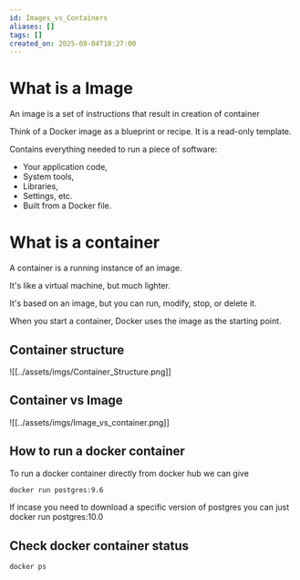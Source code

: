 ```yaml
---
id: Images_vs_Containers
aliases: []
tags: []
created_on: 2025-08-04T18:27:00
---
```


# What is a Image 

An image is a set of instructions that result in creation of container 

Think of a Docker image as a blueprint or recipe. It is a read-only template.

Contains everything needed to run a piece of software:

-   Your application code,
-   System tools,
-   Libraries,
-   Settings, etc.
-   Built from a Docker file.

# What is a container 

A container is a running instance of an image.

It's like a virtual machine, but much lighter.

It's based on an image, but you can run, modify, stop, or delete it.

When you start a container, Docker uses the image as the starting point.

## Container structure 

![[../assets/imgs/Container_Structure.png]]

## Container vs Image 

![[../assets/imgs/Image_vs_container.png]]

## How to run a docker container 

To run a docker container directly from docker hub we can give 

```bash
docker run postgres:9.6
```

If incase you need to download a specific version of postgres you can just docker run postgres:10.0

## Check docker container status 

```bash
docker ps
```


